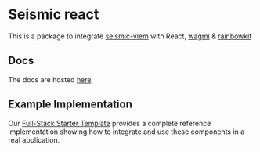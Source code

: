 # Seismic react

This is a package to integrate [seismic-viem](../seismic-viem/) with React, [wagmi](https://wagmi.sh) & [rainbowkit](https://www.rainbowkit.com/)

## Docs

The docs are hosted [here](https://client.seismic.systems/react/intro)

## Example Implementation

Our [Full-Stack Starter Template](https://github.com/SeismicSystems/seismic-starter/tree/ameya/full-stack-walnut-app/packages/frontend) provides a complete reference implementation showing how to integrate and use these components in a real application.
